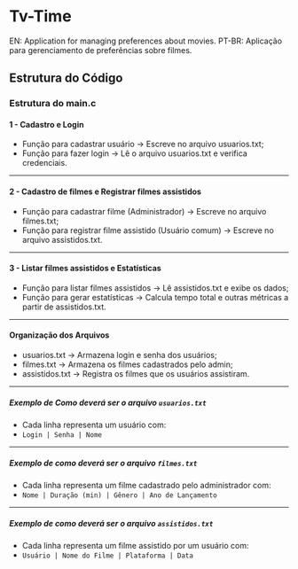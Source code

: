 # Tv-Time
EN: Application for managing preferences about movies.
PT-BR: Aplicação para gerenciamento de preferências sobre filmes.

## Estrutura do Código
### Estrutura do main.c
#### 1 - Cadastro e Login
- Função para cadastrar usuário → Escreve no arquivo usuarios.txt;
- Função para fazer login → Lê o arquivo usuarios.txt e verifica credenciais.
___________________________________________________________________________________________________________
#### 2 - Cadastro de filmes e Registrar filmes assistidos
- Função para cadastrar filme (Administrador) → Escreve no arquivo filmes.txt;
- Função para registrar filme assistido (Usuário comum) → Escreve no arquivo assistidos.txt.
___________________________________________________________________________________________________________
#### 3 - Listar filmes assistidos e Estatísticas
- Função para listar filmes assistidos → Lê assistidos.txt e exibe os dados;
- Função para gerar estatísticas → Calcula tempo total e outras métricas a partir de assistidos.txt.
___________________________________________________________________________________________________________
#### Organização dos Arquivos
- usuarios.txt → Armazena login e senha dos usuários;
- filmes.txt → Armazena os filmes cadastrados pelo admin;
- assistidos.txt → Registra os filmes que os usuários assistiram.
___________________________________________________________________________________________________________
##### Exemplo de Como deverá ser o arquivo ```usuarios.txt```
- Cada linha representa um usuário com:
- ```Login | Senha | Nome```
___________________________________________________________________________________________________________
##### Exemplo de como deverá ser o arquivo ```filmes.txt```
- Cada linha representa um filme cadastrado pelo administrador com:
- ```Nome | Duração (min) | Gênero | Ano de Lançamento```
___________________________________________________________________________________________________________
##### Exemplo de como deverá ser o arquivo ```assistidos.txt```
- Cada linha representa um filme assistido por um usuário com:
- ```Usuário | Nome do Filme | Plataforma | Data```
